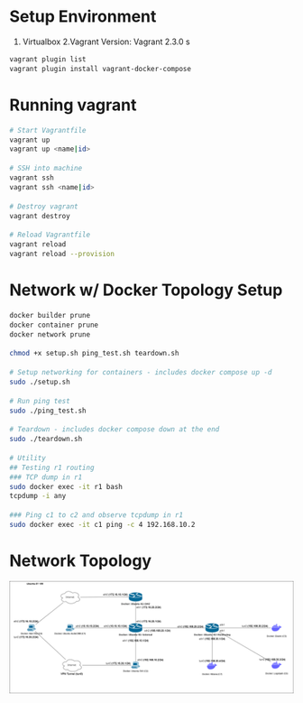 # Setup Environment
1. Virtualbox
2.Vagrant Version: Vagrant 2.3.0 s

```bash
vagrant plugin list
vagrant plugin install vagrant-docker-compose
```

# Running vagrant
```bash
# Start Vagrantfile
vagrant up
vagrant up <name|id>

# SSH into machine
vagrant ssh 
vagrant ssh <name|id>

# Destroy vagrant
vagrant destroy

# Reload Vagrantfile
vagrant reload
vagrant reload --provision
```

# Network w/ Docker Topology Setup
```bash
docker builder prune
docker container prune
docker network prune

chmod +x setup.sh ping_test.sh teardown.sh

# Setup networking for containers - includes docker compose up -d
sudo ./setup.sh

# Run ping test
sudo ./ping_test.sh

# Teardown - includes docker compose down at the end
sudo ./teardown.sh

# Utility
## Testing r1 routing
### TCP dump in r1
sudo docker exec -it r1 bash
tcpdump -i any

### Ping c1 to c2 and observe tcpdump in r1
sudo docker exec -it c1 ping -c 4 192.168.10.2
```

# Network Topology
![](./topology.png)